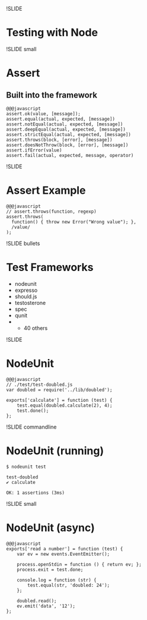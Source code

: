 !SLIDE
# Testing with Node

!SLIDE small
# Assert
## Built into the framework
    @@@javascript
    assert.ok(value, [message]);
    assert.equal(actual, expected, [message])
    assert.notEqual(actual, expected, [message])
    assert.deepEqual(actual, expected, [message])
    assert.strictEqual(actual, expected, [message])
    assert.throws(block, [error], [message])
    assert.doesNotThrow(block, [error], [message])
    assert.ifError(value)
    assert.fail(actual, expected, message, operator)


!SLIDE 
# Assert Example

    @@@javascript
    // assert.throws(function, regexp)
    assert.throws(
      function() { throw new Error("Wrong value"); },
      /value/
    );
    



!SLIDE bullets
# Test Frameworks

* nodeunit
* expresso
* should.js
* testosterone
* spec
* qunit
* + 40 others

!SLIDE 
# NodeUnit

    @@@javascript
    // ./test/test-doubled.js
    var doubled = require('../lib/doubled');

    exports['calculate'] = function (test) {
        test.equal(doubled.calculate(2), 4);
        test.done();
    };
    

!SLIDE commandline
# NodeUnit (running)

    $ nodeunit test

    test-doubled
    ✔ calculate

    OK: 1 assertions (3ms)

!SLIDE small
# NodeUnit (async)

    @@@javascript
    exports['read a number'] = function (test) {
        var ev = new events.EventEmitter();

        process.openStdin = function () { return ev; };
        process.exit = test.done;

        console.log = function (str) {
            test.equal(str, 'doubled: 24');
        };

        doubled.read();
        ev.emit('data', '12');
    };




